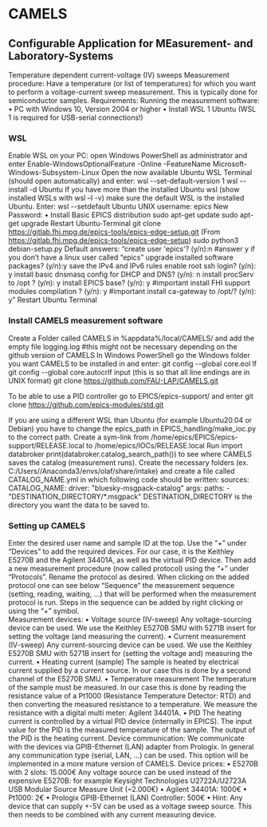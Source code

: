 # CAMELS
## Configurable Application for MEasurement- and Laboratory-Systems


Temperature dependent current-voltage (IV) sweeps
Measurement procedure:
Have a temperature (or list of temperatures) for which you want to perform a voltage-current sweep measurement. This is typically done for semiconductor samples. 
Requirements:
Running the measurement software:
•	PC with Windows 10, Version 2004 or higher
•	Install WSL 1 Ubuntu (WSL 1 is required for USB-serial connections!)

### WSL
Enable WSL on your PC: open Windows PowerShell as administrator and enter
Enable-WindowsOptionalFeature -Online -FeatureName Microsoft-Windows-Subsystem-Linux
Open the now available Ubuntu WSL Terminal (should open automatically) and enter:
wsl --set-default-version 1
wsl --install -d Ubuntu
If you have more than the installed Ubuntu wsl (show installed WSLs with wsl –l -v) make sure the default WSL is the installed Ubuntu. Enter: 
wsl --setdefault Ubuntu 
UNIX username: epics
New Password: <Password>
•	Install Basic EPICS distribution 
sudo apt-get update
sudo apt-get upgrade
Restart Ubuntu-Terminal
git clone https://gitlab.fhi.mpg.de/epics-tools/epics-edge-setup.git 
(From https://gitlab.fhi.mpg.de/epics-tools/epics-edge-setup)
sudo python3 debian-setup.py
Default answers: 
“create user 'epics'? (y/n):n #answer y if you don’t have a linux user called “epics”
upgrade installed software packages? (y/n):y
save the IPv4 and IPv6 rules
enable root ssh login? (y/n): y
install basic dnsmasq config for DHCP and DNS? (y/n): n
install procServ to /opt ? (y/n): y
install EPICS base? (y/n): y #important
install FHI support modules compilation ? (y/n): y #important
install ca-gateway to /opt/? (y/n): y”
Restart Ubuntu Terminal

### Install CAMELS measurement software
Create a Folder called CAMELS in %appdata%/local/CAMELS/ and add the empty file logging.log #this might not be necessary depending on the github version of CAMELS
In Windows PowerShell go the Windows folder you want CAMELS to be installed in and enter: 
git config --global core.eol lf 
git config --global core.autocrlf input
(this is so that all line endings are in UNIX format)
git clone https://github.com/FAU-LAP/CAMELS.git

To be able to use a PID controller go to EPICS/epics-support/ and enter 
git clone https://github.com/epics-modules/std.git 

If you are using a different WSL than Ubuntu (for example Ubuntu20.04 or Debian) you have to change the epics_path in EPICS_handling/make_ioc.py to the correct path.
Create a sym-link from 
/home/epics/EPICS/epics-support/RELEASE.local 
to 
/home/epics/IOCs/RELEASE.local
Run
import databroker
print(databroker.catalog_search_path())
to see where CAMELS saves the catalog (measurement runs). Create the necessary folders (ex. C:/Users/<User>/Anaconda3/envs/olaf/share/intake) and create a file called CATALOG_NAME.yml in which following code should be written:
sources:
  CATALOG_NAME:
    driver: "bluesky-msgpack-catalog"
    args:
      paths:
        - "DESTINATION_DIRECTORY/*.msgpack"
DESTINATION_DIRECTORY is the directory you want the data to be saved to. 

### Setting up CAMELS
Enter the desired user name and sample ID at the top. Use the “+” under “Devices” to add the required devices. For our case, it is the Keithley E5270B and the Agilent 34401A, as well as the virtual PID device.
Then add a new measurement procedure (now called protocol) using the “+” under “Protocols”. Rename the protocol as desired. When clicking on the added protocol one can see below “Sequence” the measurement sequence (setting, reading, waiting, …) that will be performed when the measurement protocol is run. Steps in the sequence can be added by right clicking or using the “+” symbol.  
Measurement devices:
•	Voltage source (IV-sweep)
Any voltage-sourcing device can be used. We use the Keithley E5270B SMU with 5271B insert for setting the voltage (and measuring the current).
•	Current measurement (IV-sweep)
Any current-sourcing device can be used. We use the Keithley E5270B SMU with 5271B insert for (setting the voltage and) measuring the current.
•	Heating current (sample)
The sample is heated by electrical current supplied by a current source. In our case this is done by a second channel of the E5270B SMU. 
•	Temperature measurement
The temperature of the sample must be measured. In our case this is done by reading the resistance value of a Pt1000 (Resistance Temperature Detector: RTD) and then converting the measured resistance to a temperature. We measure the resistance with a digital multi meter: Agilent 34401A. 
•	PID
The heating current is controlled by a virtual PID device (internally in EPICS). The input value for the PID is the measured temperature of the sample. The output of the PID is the heating current. 
Device communication:
We communicate with the devices via GPIB-Ethernet (LAN) adapter from Prologix. In general any communication type (serial, LAN, …) can be used. This option will be implemented in a more mature version of CAMELS.
Device prices:
•	E5270B with 2 slots: 15.000€
Any voltage source can be used instead of the expensive E5270B: for example Keysight Technologies U2722A/U2723A USB Modular Source Measure Unit (~2.000€)
•	Agilent 34401A: 1000€
•	Pt1000: 2€
•	Prologix GPIB-Ethernet (LAN) Controller: 500€
•	Hint: Any device that can supply +-5V can be used as a voltage sweep source. This then needs to be combined with any current measuring device. 
